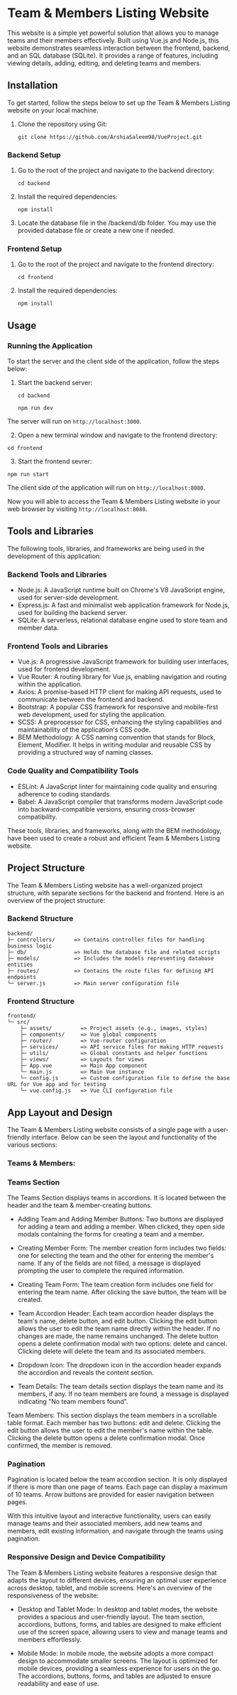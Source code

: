 # Team & Members Listing Website

This website is a simple yet powerful solution that allows you to manage teams and their members effectively. Built using Vue.js and Node.js, this website demonstrates seamless interaction between the frontend, backend, and an SQL database (SQLite). It provides a range of features, including viewing details, adding, editing, and deleting teams and members.

## Installation

To get started, follow the steps below to set up the Team & Members Listing website on your local machine.

1. Clone the repository using Git:

   `git clone https://github.com/ArshiaSaleem98/VueProject.git`

### Backend Setup

1. Go to the root of the project and navigate to the backend directory:

   `cd backend`

2. Install the required dependencies:

   `npm install`

3. Locate the database file in the /backend/db folder. You may use the provided database file or create a new one if needed.

### Frontend Setup

1. Go to the root of the project and navigate to the frontend directory:

   `cd frontend`

2. Install the required dependencies:

   `npm install`

## Usage

### Running the Application

To start the server and the client side of the application, follow the steps below:

1. Start the backend server:

   `cd backend`
   
   `npm run dev`

The server will run on `http://localhost:3000`.

2. Open a new terminal window and navigate to the frontend directory:

`cd frontend`

3. Start the frontend sevrer:

`npm run start`

The client side of the application will run on `http://localhost:8080`.

Now you will able to access the Team & Members Listing website in your web browser by visiting `http://localhost:8080`.

## Tools and Libraries

The following tools, libraries, and frameworks are being used in the development of this application:

### Backend Tools and Libraries

- Node.js: A JavaScript runtime built on Chrome's V8 JavaScript engine, used for server-side development.
- Express.js: A fast and minimalist web application framework for Node.js, used for building the backend server.
- SQLite: A serverless, relational database engine used to store team and member data.

### Frontend Tools and Libraries

- Vue.js: A progressive JavaScript framework for building user interfaces, used for frontend development.
- Vue Router: A routing library for Vue.js, enabling navigation and routing within the application.
- Axios: A promise-based HTTP client for making API requests, used to communicate between the frontend and backend.
- Bootstrap: A popular CSS framework for responsive and mobile-first web development, used for styling the application.
- SCSS: A preprocessor for CSS, enhancing the styling capabilities and maintainability of the application's CSS code.
- BEM Methodology: A CSS naming convention that stands for Block, Element, Modifier. It helps in writing modular and reusable CSS by providing a structured way of naming classes.

### Code Quality and Compatibility Tools
- ESLint: A JavaScript linter for maintaining code quality and ensuring adherence to coding standards.
- Babel: A JavaScript compiler that transforms modern JavaScript code into backward-compatible versions, ensuring cross-browser compatibility.

These tools, libraries, and frameworks, along with the BEM methodology, have been used to create a robust and efficient Team & Members Listing website. 

## Project Structure

The Team & Members Listing website has a well-organized project structure, with separate sections for the backend and frontend. Here is an overview of the project structure:

### Backend Structure

```
backend/
├─ controllers/      => Contains controller files for handling business logic
├─ db/               => Holds the database file and related scripts
├─ models/           => Includes the models representing database entities
├─ routes/           => Contains the route files for defining API endpoints
└─ server.js         => Main server configuration file
```

### Frontend Structure

```
frontend/
└─ src/
    ├─ assets/         => Project assets (e.g., images, styles)
    ├─ components/     => Vue global components
    ├─ router/         => Vue-router configuration
    ├─ services/       => API service files for making HTTP requests
    ├─ utils/          => Global constants and helper functions
    ├─ views/          => Layouts for views
    ├─ App.vue         => Main App component
    └─ main.js         => Main Vue instance
    └─ config.js       => Custom configuration file to define the base URL for Vue app and for testing
    └─ vue.config.js   => Vue CLI configuration file
```

## App Layout and Design

The Team & Members Listing website consists of a single page with a user-friendly interface. Below can be seen the layout and functionality of the various sections:

### Teams & Members:

### Teams Section

The Teams Section displays teams in accordions. It is located between the header and the team & member-creating buttons.

- Adding Team and Adding Member Buttons: Two buttons are displayed for adding a team and adding a member. When clicked, they open side modals containing the forms for creating a team and a member.

- Creating Member Form: The member creation form includes two fields: one for selecting the team and the other for entering the member's name. If any of the fields are not filled, a message is displayed prompting the user to complete the required information.

- Creating Team Form: The team creation form includes one field for entering the team name. After clicking the save button, the team will be created.
  
- Team Accordion Header: Each team accordion header displays the team's name, delete button, and edit button. Clicking the edit button allows the user to edit the team name directly within the header. If no changes are made, the name remains unchanged. The delete button opens a delete confirmation modal with two options: delete and cancel. Clicking delete will delete the team and its associated members.

- Dropdown Icon: The dropdown icon in the accordion header expands the accordion and reveals the content section.

- Team Details: The team details section displays the team name and its members, if any. If no team members are found, a message is displayed indicating "No team members found".

Team Members: This section displays the team members in a scrollable table format. Each member has two buttons: edit and delete. Clicking the edit button allows the user to edit the member's name within the table. Clicking the delete button opens a delete confirmation modal. Once confirmed, the member is removed.

### Pagination

Pagination is located below the team accordion section. It is only displayed if there is more than one page of teams. Each page can display a maximum of 10 teams. Arrow buttons are provided for easier navigation between pages.

With this intuitive layout and interactive functionality, users can easily manage teams and their associated members, add new teams and members, edit existing information, and navigate through the teams using pagination.

### Responsive Design and Device Compatibility

The Team & Members Listing website features a responsive design that adapts the layout to different devices, ensuring an optimal user experience across desktop, tablet, and mobile screens. Here's an overview of the responsiveness of the website:

- Desktop and Tablet Mode: In desktop and tablet modes, the website provides a spacious and user-friendly layout. The team section, accordions, buttons, forms, and tables are designed to make efficient use of the screen space, allowing users to view and manage teams and members effortlessly.

- Mobile Mode: In mobile mode, the website adopts a more compact design to accommodate smaller screens. The layout is optimized for mobile devices, providing a seamless experience for users on the go. The accordions, buttons, forms, and tables are adjusted to ensure readability and ease of use.











   




